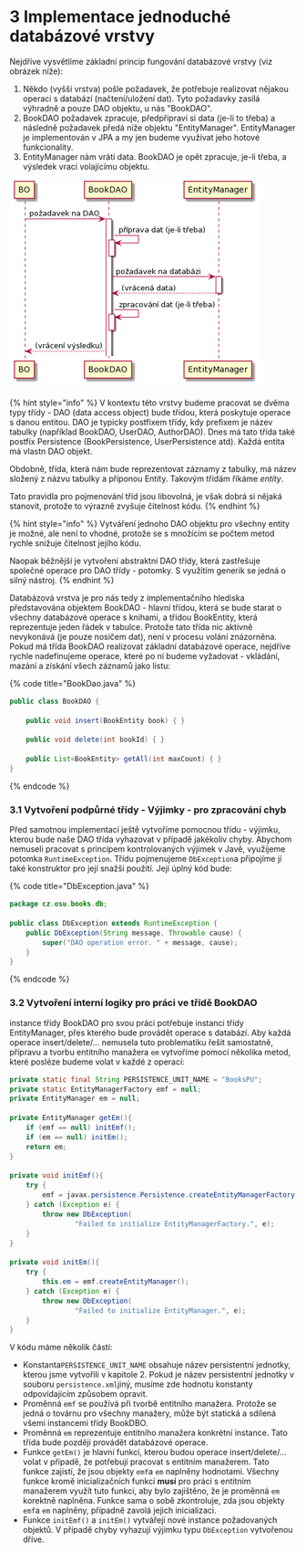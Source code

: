 # 3 Implementace jednoduché databázové vrstvy

Nejdříve vysvětlíme základní princip fungování databázové vrstvy \(viz obrázek níže\):

1. Někdo \(vyšší vrstva\) pošle požadavek, že potřebuje realizovat nějakou operaci s databází \(načtení/uložení dat\). Tyto požadavky zasílá výhradně a pouze DAO objektu, u nás "BookDAO".
2. BookDAO požadavek zpracuje, předpřipraví si data \(je-li to třeba\) a následně požadavek předá níže objektu "EntityManager". EntityManager je implementován v JPA a my jen budeme využívat jeho hotové funkcionality.
3. EntityManager nám vrátí data. BookDAO je opět zpracuje, je-li třeba, a výsledek vrací volajícímu objektu.

![](.gitbook/assets/3-schema.png)

{% hint style="info" %}
V kontextu této vrstvy budeme pracovat se dvěma typy třídy - DAO \(data access object\) bude třídou, která poskytuje operace s danou entitou. DAO je typicky postfixem třídy, kdy prefixem je název tabulky \(například BookDAO, UserDAO, AuthorDAO\). Dnes má tato třída také postfíx Persistence \(BookPersistence, UserPersistence atd\). Každá entita má vlastn DAO objekt.

Obdobně, třída, která nám bude reprezentovat záznamy z tabulky, má název složený z názvu tabulky a příponou Entity. Takovým třídám říkáme _entity_.

Tato pravidla pro pojmenování tříd jsou libovolná, je však dobrá si nějaká stanovit, protože to výrazně zvyšuje čitelnost kódu.
{% endhint %}

{% hint style="info" %}
Vytváření jednoho DAO objektu pro všechny entity je možné, ale není to vhodné, protože se s množícím se počtem metod rychle snižuje čitelnost jejího kódu.

Naopak běžnější je vytvoření abstraktní DAO třídy, která zastřešuje společné operace pro DAO třídy - potomky. S využitím generik se jedná o silný nástroj.
{% endhint %}

Databázová vrstva je pro nás tedy z implementačního hlediska představována objektem BookDAO - hlavní třídou, která se bude starat o všechny databázové operace s knihami, a třídou BookEntity, která reprezentuje jeden řádek v tabulce. Protože tato třída nic aktivně nevykonává \(je pouze nosičem dat\), není v procesu volání znázorněna. Pokud má třída BookDAO realizovat základní databázové operace, nejdříve rychle nadefinujeme operace, které po ní budeme vyžadovat - vkládání, mazání a získání všech záznamů jako listu:

{% code title="BookDao.java" %}
```java
public class BookDAO {

    public void insert(BookEntity book) { }

    public void delete(int bookId) { }

    public List<BookEntity> getAll(int maxCount) { }
}
```
{% endcode %}

### 3.1 Vytvoření podpůrné třídy - Výjimky - pro zpracování chyb

Před samotnou implementací ještě vytvoříme pomocnou třídu - výjimku, kterou bude naše DAO třída vyhazovat v případě jakékoliv chyby. Abychom nemuseli pracovat s principem kontrolovaných výjimek v Javě, využijeme potomka `RuntimeException`. Třídu pojmenujeme `DbException`a připojíme jí také konstruktor pro její snažší použití. Její úplný kód bude:

{% code title="DbException.java" %}
```java
package cz.osu.books.db;

public class DbException extends RuntimeException {
    public DbException(String message, Throwable cause) {
        super("DAO operation error. " + message, cause);
    }
}
```
{% endcode %}

### 3.2 Vytvoření interní logiky pro práci ve třídě BookDAO

instance třídy BookDAO pro svou práci potřebuje instanci třídy EntityManager, přes kterého bude provádět operace s databází. Aby každá operace insert/delete/... nemusela tuto problematiku řešit samostatně, přípravu a tvorbu entitního manažera `em` vytvoříme pomocí několika metod, které posléze budeme volat v každé z operací:

```java
private static final String PERSISTENCE_UNIT_NAME = "BooksPU";
private static EntityManagerFactory emf = null;
private EntityManager em = null;

private EntityManager getEm(){
    if (emf == null) initEmf();
    if (em == null) initEm();
    return em;
}

private void initEmf(){
    try {
        emf = javax.persistence.Persistence.createEntityManagerFactory(PERSISTENCE_UNIT_NAME);
    } catch (Exception e) {
        throw new DbException(
                "Failed to initialize EntityManagerFactory.", e);
    }
}

private void initEm(){
    try {
        this.em = emf.createEntityManager();
    } catch (Exception e) {
        throw new DbException(
                "Failed to initialize EntityManager.", e);
    }
}
```

V kódu máme několik částí:

* Konstanta`PERSISTENCE_UNIT_NAME` obsahuje název persistentní jednotky, kterou jsme vytvořili v kapitole 2. Pokud je název persistentní jednotky v souboru `persistence.xml`jiný, musíme zde hodnotu konstanty odpovídajícím způsobem opravit.
* Proměnná `emf` se používá při tvorbě entitního manažera. Protože se jedná o továrnu pro všechny manažery, může být statická a sdílená všemi instancemi třídy BookDBO.
* Proměnná `em` reprezentuje entitního manažera konkrétní instance. Tato třída bude později provádět databázové operace.
* Funkce `getEm()` je hlavní funkcí, kterou budou operace insert/delete/... volat v případě, že potřebují pracovat s entitním manažerem. Tato funkce zajistí, že jsou objekty `emf`a `em` naplněny hodnotami. Všechny funkce kromě inicializačních funkcí **musí** pro práci s entitním manažerem využít tuto funkci, aby bylo zajištěno, že je proměnná `em` korektně naplněna. Funkce sama o sobě zkontroluje, zda jsou objekty `emf`a `em` naplněny, případně zavolá jejich inicializaci.
* Funkce `initEmf()` a `initEm()` vytvářejí nové instance požadovaných objektů. V případě chyby vyhazují výjimku typu `DbException` vytvořenou dříve.

